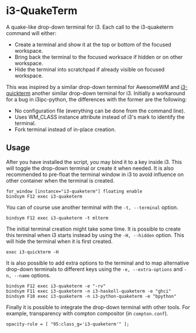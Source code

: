 # i3-QuakeTerm

A quake-like drop-down terminal for i3.
Each call to the i3-quaketerm command will either:
  * Create a terminal and show it at the top or bottom of the focused workspace.
  * Bring back the terminal to the focused worksace if hidden or on other workspace.
  * Hide the terminal into scratchpad if already visible on focused workspace.

This was inspired by a similar drop-down terminal for AwesomeWM and [i3-quickterm](http://github.com/lbonn/i3-quickterm)
another similar drop-down terminal for i3. Initially a workaround for a bug in i3ipc-python, the differences with the
former are the following:

  * No configuration file (everything can be done from the command line).
  * Uses WM_CLASS instance attribute instead of i3's mark to identify the terminal.
  * Fork terminal instead of in-place creation.

Usage
-----

After you have installed the script, you may bind it to a key inside i3.
This will toggle the drop-down terminal or create it when needed.
It is also recommended to pre-float the terminal window in i3 to avoid
influence on other container when the terminal is created.

```
for_window [instance="i3-quaketerm"] floating enable
bindsym F12 exec i3-quaketerm
```

You can of course use another terminal with the `-t, --terminal` option.

```
bindsym F12 exec i3-quaketerm -t mlterm
```

The initial terminal creation might take some time. It is possible
to create this terminal when i3 starts instead by using the `-H, --hidden`
option. This will hide the terminal when it is first created.

```
exec i3-quickterm -H
```

It is also possible to add extra options to the terminal and to map alternative
drop-down terminals to different keys using the `-e, --extra-options` and
`-n, --name` options.

```
bindsym F12 exec i3-quaketerm -e "-rv"
bindsym F11 exec i3-quaketerm -n i3-haskell-quaketerm -e "ghci"
bindsym F10 exec i3-quaketerm -n i3-python-quaketerm -e "bpython"
```

Finally it is possible to integrate the drop-down terminal with other tools.
For example, transparency with compton compositor (in `compton.conf`).

```
opacity-rule = [ "95:class_g='i3-quaketerm'" ];
```
